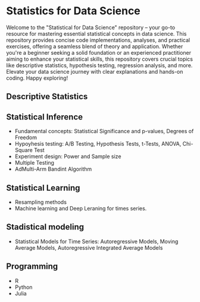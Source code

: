 # Statistics for Data Science
Welcome to the "Statistical for Data Science" repository – your go-to resource for mastering essential statistical concepts in data science. This repository provides concise code implementations, analyses, and practical exercises, offering a seamless blend of theory and application. Whether you're a beginner seeking a solid foundation or an experienced practitioner aiming to enhance your statistical skills, this repository covers crucial topics like descriptive statistics, hypothesis testing, regression analysis, and more. Elevate your data science journey with clear explanations and hands-on coding. Happy exploring!

## Descriptive Statistics

## Statistical Inference
* Fundamental concepts: Statistical Significance and p-values, Degrees of Freedom
* Hypoyhesis testing: A/B Testing, Hypothesis Tests, t-Tests, ANOVA, Chi-Square Test
* Experiment design: Power and Sample size
* Multiple Testing
* AdMulti-Arm Bandint Algorithm

## Statistical Learning
* Resampling methods
* Machine learning and Deep Leraning for times series.

## Stadistical modeling
* Statistical Models for Time Series: Autoregressive Models, Moving Average Models, Autoregressive Integrated Average Models

## Programming
* R
* Python
* Julia
